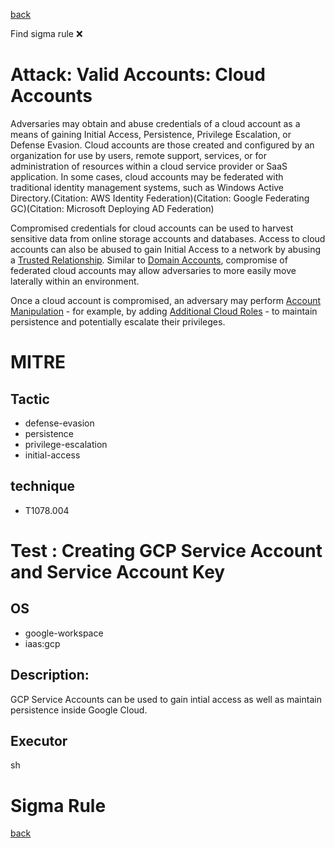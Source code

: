 
[back](../index.md)

Find sigma rule :x: 

# Attack: Valid Accounts: Cloud Accounts 

Adversaries may obtain and abuse credentials of a cloud account as a means of gaining Initial Access, Persistence, Privilege Escalation, or Defense Evasion. Cloud accounts are those created and configured by an organization for use by users, remote support, services, or for administration of resources within a cloud service provider or SaaS application. In some cases, cloud accounts may be federated with traditional identity management systems, such as Windows Active Directory.(Citation: AWS Identity Federation)(Citation: Google Federating GC)(Citation: Microsoft Deploying AD Federation)

Compromised credentials for cloud accounts can be used to harvest sensitive data from online storage accounts and databases. Access to cloud accounts can also be abused to gain Initial Access to a network by abusing a [Trusted Relationship](https://attack.mitre.org/techniques/T1199). Similar to [Domain Accounts](https://attack.mitre.org/techniques/T1078/002), compromise of federated cloud accounts may allow adversaries to more easily move laterally within an environment.

Once a cloud account is compromised, an adversary may perform [Account Manipulation](https://attack.mitre.org/techniques/T1098) - for example, by adding [Additional Cloud Roles](https://attack.mitre.org/techniques/T1098/003) - to maintain persistence and potentially escalate their privileges.

# MITRE
## Tactic
  - defense-evasion
  - persistence
  - privilege-escalation
  - initial-access


## technique
  - T1078.004


# Test : Creating GCP Service Account and Service Account Key
## OS
  - google-workspace
  - iaas:gcp


## Description:
GCP Service Accounts can be used to gain intial access as well as maintain persistence inside Google Cloud.


## Executor
sh

# Sigma Rule


[back](../index.md)
